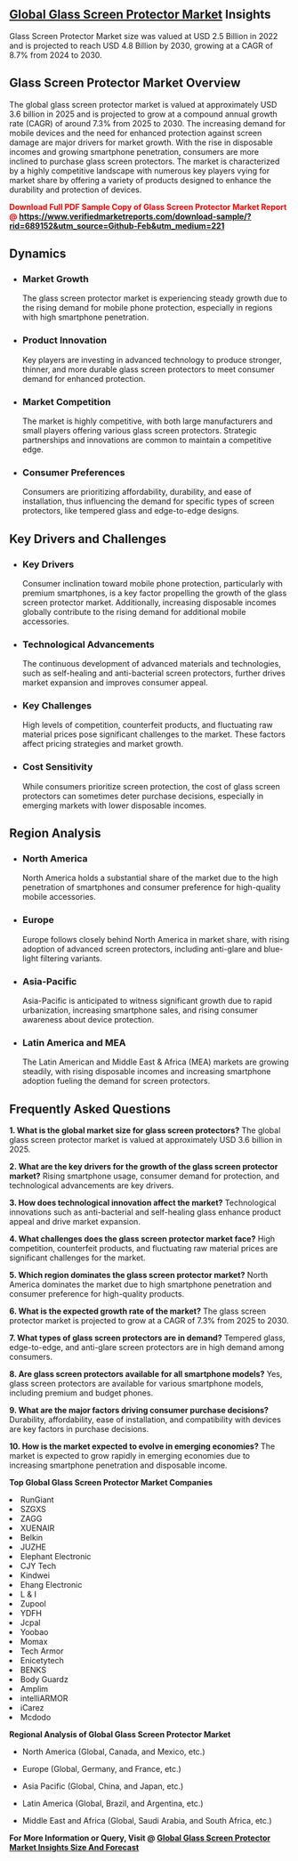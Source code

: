 <h2><a href="https://www.verifiedmarketreports.com/download-sample/?rid=689152&amp;utm_source=Github&amp;utm_medium=221" target="_blank">Global Glass Screen Protector Market</a> Insights</h2><p>Glass Screen Protector Market size was valued at USD 2.5 Billion in 2022 and is projected to reach USD 4.8 Billion by 2030, growing at a CAGR of 8.7% from 2024 to 2030.</p><p> <h2>Glass Screen Protector Market Overview</h2> <p>The global glass screen protector market is valued at approximately USD 3.6 billion in 2025 and is projected to grow at a compound annual growth rate (CAGR) of around 7.3% from 2025 to 2030. The increasing demand for mobile devices and the need for enhanced protection against screen damage are major drivers for market growth. With the rise in disposable incomes and growing smartphone penetration, consumers are more inclined to purchase glass screen protectors. The market is characterized by a highly competitive landscape with numerous key players vying for market share by offering a variety of products designed to enhance the durability and protection of devices.</p> <p><strong><p><span class=""><span style="color: #ff0000;"><strong>Download Full PDF Sample Copy of Glass Screen Protector Market Report</strong> @ </span><a href="https://www.verifiedmarketreports.com/download-sample/?rid=689152&amp;utm_source=Github-Feb&amp;utm_medium=221" target="_blank">https://www.verifiedmarketreports.com/download-sample/?rid=689152&amp;utm_source=Github-Feb&amp;utm_medium=221</a></span></p></strong></p> <h2>Dynamics</h2> <ul> <li><h3>Market Growth</h3> <p>The glass screen protector market is experiencing steady growth due to the rising demand for mobile phone protection, especially in regions with high smartphone penetration.</p> </li> <li><h3>Product Innovation</h3> <p>Key players are investing in advanced technology to produce stronger, thinner, and more durable glass screen protectors to meet consumer demand for enhanced protection.</p> </li> <li><h3>Market Competition</h3> <p>The market is highly competitive, with both large manufacturers and small players offering various glass screen protectors. Strategic partnerships and innovations are common to maintain a competitive edge.</p> </li> <li><h3>Consumer Preferences</h3> <p>Consumers are prioritizing affordability, durability, and ease of installation, thus influencing the demand for specific types of screen protectors, like tempered glass and edge-to-edge designs.</p> </li> </ul> <h2>Key Drivers and Challenges</h2> <ul> <li><h3>Key Drivers</h3> <p>Consumer inclination toward mobile phone protection, particularly with premium smartphones, is a key factor propelling the growth of the glass screen protector market. Additionally, increasing disposable incomes globally contribute to the rising demand for additional mobile accessories.</p> </li> <li><h3>Technological Advancements</h3> <p>The continuous development of advanced materials and technologies, such as self-healing and anti-bacterial screen protectors, further drives market expansion and improves consumer appeal.</p> </li> <li><h3>Key Challenges</h3> <p>High levels of competition, counterfeit products, and fluctuating raw material prices pose significant challenges to the market. These factors affect pricing strategies and market growth.</p> </li> <li><h3>Cost Sensitivity</h3> <p>While consumers prioritize screen protection, the cost of glass screen protectors can sometimes deter purchase decisions, especially in emerging markets with lower disposable incomes.</p> </li> </ul> <h2>Region Analysis</h2> <ul> <li><h3>North America</h3> <p>North America holds a substantial share of the market due to the high penetration of smartphones and consumer preference for high-quality mobile accessories.</p> </li> <li><h3>Europe</h3> <p>Europe follows closely behind North America in market share, with rising adoption of advanced screen protectors, including anti-glare and blue-light filtering variants.</p> </li> <li><h3>Asia-Pacific</h3> <p>Asia-Pacific is anticipated to witness significant growth due to rapid urbanization, increasing smartphone sales, and rising consumer awareness about device protection.</p> </li> <li><h3>Latin America and MEA</h3> <p>The Latin American and Middle East & Africa (MEA) markets are growing steadily, with rising disposable incomes and increasing smartphone adoption fueling the demand for screen protectors.</p> </li> </ul> <h2>Frequently Asked Questions</h2> <p><strong>1. What is the global market size for glass screen protectors?</strong> The global glass screen protector market is valued at approximately USD 3.6 billion in 2025.</p> <p><strong>2. What are the key drivers for the growth of the glass screen protector market?</strong> Rising smartphone usage, consumer demand for protection, and technological advancements are key drivers.</p> <p><strong>3. How does technological innovation affect the market?</strong> Technological innovations such as anti-bacterial and self-healing glass enhance product appeal and drive market expansion.</p> <p><strong>4. What challenges does the glass screen protector market face?</strong> High competition, counterfeit products, and fluctuating raw material prices are significant challenges for the market.</p> <p><strong>5. Which region dominates the glass screen protector market?</strong> North America dominates the market due to high smartphone penetration and consumer preference for high-quality products.</p> <p><strong>6. What is the expected growth rate of the market?</strong> The glass screen protector market is projected to grow at a CAGR of 7.3% from 2025 to 2030.</p> <p><strong>7. What types of glass screen protectors are in demand?</strong> Tempered glass, edge-to-edge, and anti-glare screen protectors are in high demand among consumers.</p> <p><strong>8. Are glass screen protectors available for all smartphone models?</strong> Yes, glass screen protectors are available for various smartphone models, including premium and budget phones.</p> <p><strong>9. What are the major factors driving consumer purchase decisions?</strong> Durability, affordability, ease of installation, and compatibility with devices are key factors in purchase decisions.</p> <p><strong>10. How is the market expected to evolve in emerging economies?</strong> The market is expected to grow rapidly in emerging economies due to increasing smartphone penetration and disposable income.</p> </p><p><strong>Top Global Glass Screen Protector Market Companies</strong></p><div data-test-id=""><p><li> RunGiant</li><li> SZGXS</li><li> ZAGG</li><li> XUENAIR</li><li> Belkin</li><li> JUZHE</li><li> Elephant Electronic</li><li> CJY Tech</li><li> Kindwei</li><li> Ehang Electronic</li><li> L & I</li><li> Zupool</li><li> YDFH</li><li> Jcpal</li><li> Yoobao</li><li> Momax</li><li> Tech Armor</li><li> Enicetytech</li><li> BENKS</li><li> Body Guardz</li><li> Amplim</li><li> intelliARMOR</li><li> iCarez</li><li> Mcdodo</li></p><div><strong>Regional Analysis of&nbsp;Global Glass Screen Protector Market</strong></div><ul><li dir="ltr"><p dir="ltr">North America&nbsp;(Global, Canada, and Mexico, etc.)</p></li><li dir="ltr"><p dir="ltr">Europe (Global, Germany, and France, etc.)</p></li><li dir="ltr"><p dir="ltr">Asia Pacific&nbsp;(Global, China, and Japan, etc.)</p></li><li dir="ltr"><p dir="ltr">Latin America&nbsp;(Global, Brazil, and Argentina, etc.)</p></li><li dir="ltr">Middle East and Africa&nbsp;(Global, Saudi Arabia, and South Africa, etc.)</li></ul><p><strong>For More Information or Query, Visit @&nbsp;</strong><strong><a href="https://www.verifiedmarketreports.com/product/glass-screen-protector-market/?utm_source=Github&amp;utm_medium=221" target="_blank">Global Glass Screen Protector Market Insights Size And Forecast</a></strong></p></div>
